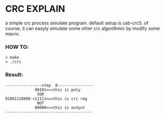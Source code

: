 # CRC EXPLAIN

a simple crc process simulate program. default setup is usb-crc5. 
of course, it can easyly simulate some other crc algorithmic by modify some macro.

### HOW TO:
````
> make
> ./crc
````

### Result:
````
----------------step  0----------------
             00101<==this is poly
              XOR
01001110000->11111<==this is crc reg
              NOT
             00000<==this is output
--------------------------------------
````
